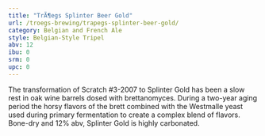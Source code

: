 ```yaml
---
title: "TrÃ¶egs Splinter Beer Gold"
url: /troegs-brewing/trapegs-splinter-beer-gold/
category: Belgian and French Ale
style: Belgian-Style Tripel
abv: 12
ibu: 0
srm: 0
upc: 0
---
```

The transformation of Scratch #3-2007 to Splinter Gold has been a slow rest in oak wine barrels dosed with brettanomyces. During a two-year aging period the horsy flavors of the brett combined with the Westmalle yeast used during primary fermentation to create a complex blend of flavors. Bone-dry and 12% abv, Splinter Gold is highly carbonated.
